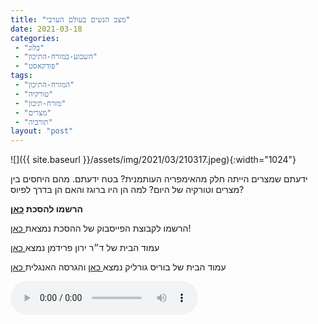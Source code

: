 ```yaml
---
title: "מצב הנשים בעולם הערבי"
date: 2021-03-18
categories: 
 - "בלוג"
 - "השבוע-במזרח-התיכון"
 - "פודקאסט"
tags: 
 - "המזרח-התיכון"
 - "טורקיה"
 - "מזרח-תיכון"
 - "מצרים"
 - "תורכיה"
layout: "post"
---
```


![]({{ site.baseurl }}/assets/img/2021/03/210317.jpeg){:width="1024"}

ידעתם שמצרים הייתה חלק מהאימפריה העותמנית? בטח ידעתם. מהם היחסים בין מצרים וטורקיה של היום? למה הן היו ברוגז והאם הן בדרך לפיוס?

**הרשמו להסכת [כאן](https://anchor.fm/hashavua)**

הרשמו לקבוצת הפייסבוק של ההסכת נמצאת[ כאן](https://www.facebook.com/%D7%94%D7%A9%D7%91%D7%95%D7%A2-%D7%91%D7%9E%D7%96%D7%A8%D7%97-%D7%94%D7%AA%D7%99%D7%9B%D7%95%D7%9F-106108581379570)!

עמוד הבית של ד״ר ירון פרידמן נמצא[ כאן](https://sites.google.com/site/learnspokenarabic)

עמוד הבית של בוריס גורליק נמצא[ כאן](http://he.gorelik.net/about) והגרסה האנגלית[ כאן](http://gorelik.net/about/)

<audio controls src="https://d3ctxlq1ktw2nl.cloudfront.net/staging/2021-2-18/166380578-44100-2-0fbf238e2d28e.m4a" class=" wp-block-audio"></audio>
